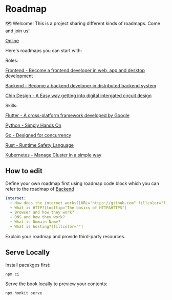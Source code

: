 # Roadmap

🗺 Welcome! This is a project sharing different kinds of roadmaps. Come and join us!

[Online](https://blog.kleon.space/books/roadmap/)

Here's roadmaps you can start with:

Roles:

[Frontend - Become a frontend developer in web, app and desktop development](https://blog.kleon.space/books/roadmap/frontend/frontend.html)

[Backend - Become a backend developer in distributed backend system](https://blog.kleon.space/books/roadmap/backend/backend.html)

[Chip Design - A Easy way getting into digital intergated circuit design](https://blog.kleon.space/books/roadmap/chip/chip.html)

Skills:

[Flutter - A cross-platform framework developed by Google](https://blog.kleon.space/books/roadmap/frontend/flutter.html)

[Python - Simply Hands On](https://blog.kleon.space/books/roadmap/programming/python.html)

[Go - Designed for concurrency](https://blog.kleon.space/books/roadmap/programming/go.html)

[Rust - Runtime Safety Language](https://blog.kleon.space/books/roadmap/programming/rust.html)

[Kubernetes - Manage Cluster in a simple way](https://blog.kleon.space/books/roadmap/backend/kubernetes.html)

## How to edit

Define your own roadmap first using roadmap code block which you can refer to the roadmap of [Backend](https://github.com/kleon1024/roadmap/blob/master/backend/backend.md)

```yaml
Internet:
  - How does the internet works?[URL="https://github.com" fillcolor="lightpink"]
  - What is HTTP?[tooltip="The basics of HTTP&HTTPS"]
  - Browser and how they work?
  - DNS and how they work?
  - What is Domain Name?
  - What is hosting?[fillcolor=""]
```

Explain your roadmap and provide third-party resources.

## Serve Locally

Install pacakges first:
```shell
npm ci
```

Serve the book locally to preview your contents:
```shell 
npx honkit serve
```


